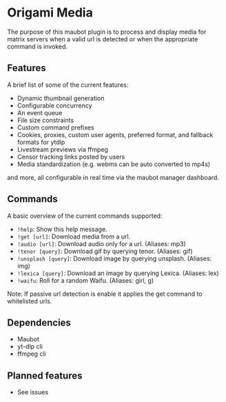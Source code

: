 # Origami Media

The purpose of this maubot plugin is to process and display media for matrix servers when a valid url is detected or when the appropriate command is invoked.

## Features

A brief list of some of the current features:
- Dynamic thumbnail generation
- Configurable concurrency
- An event queue
- File size constraints
- Custom command prefixes
- Cookies, proxies, custom user agents, preferred format, and fallback formats for ytdlp
- Livestream previews via ffmpeg
- Censor tracking links posted by users
- Media standardization (e.g. webms can be auto converted to mp4s)

and more, all configurable in real time via the maubot manager dashboard.

## Commands

A basic overview of the current commands supported:
- `!help`: Show this help message.
- `!get [url]`: Download media from a url.
- `!audio [url]`: Download audio only for a url. (Aliases: mp3)
- `!tenor [query]`: Download gif by querying tenor. (Aliases: gif)
- `!unsplash [query]`: Download image by querying unsplash. (Aliases: img)
- `!lexica [query]`: Download an image by querying Lexica. (Aliases: lex)
- `!waifu`: Roll for a random Waifu. (Aliases: girl, g)

Note: If passive url detection is enable it applies the get command to whitelisted urls.

## Dependencies

- Maubot
- yt-dlp cli
- ffmpeg cli

## Planned features

- See issues
